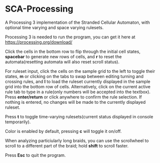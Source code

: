 # SCA-Processing
A Processing 3 implementation of the Stranded Cellular Automaton, with optional time varying and space varying rulesets.

Processing 3 is needed to run the program, you can get it here at https://processing.org/download/

Click the cells in the bottom row to flip through the initial cell states, **spacebar** to generate new rows of cells, and **r** to reset the automata(resetting automata will also reset scroll status). 

For ruleset input, click the cells on the sample grid to the left to toggle their states, **m** or clicking on the tabs to swap between editing turning and crossing rules, and **l** to load the ruleset currently displayed in the sample grid into the bottom row of cells. Alternatively, click on the current active rule tab to type in a rule(only numbers will be accepted into the textbox). Press **enter/return** or click anywhere to confirm the rule selection. If nothing is entered, no changes will be made to the currently displayed ruleset.

Press **t** to toggle time-varying rulesets(current status displayed in console temporarily).

Color is enabled by default, pressing **c** will toggle it on/off.

When analyzing particiularly long braids, you can use the scrollwheel to scroll to a different part of the braid; hold **shift** to scroll faster.

Press **Esc** to quit the program.
